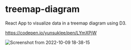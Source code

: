 # treemap-diagram
React App to visualize data in a treemap diagram using D3. 

https://codepen.io/yunsuklee/pen/LYmXPjW

![Screenshot from 2022-10-09 18-38-15](https://user-images.githubusercontent.com/92840840/194768889-f9f7e3d0-8bcc-4086-8743-cf651c725605.png)
